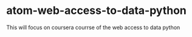 # atom-web-access-to-data-python
This will focus on coursera courrse of the web access to data python
